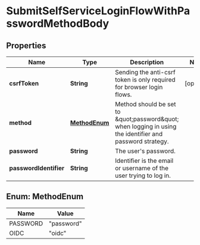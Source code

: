 

# SubmitSelfServiceLoginFlowWithPasswordMethodBody


## Properties

Name | Type | Description | Notes
------------ | ------------- | ------------- | -------------
**csrfToken** | **String** | Sending the anti-csrf token is only required for browser login flows. |  [optional]
**method** | [**MethodEnum**](#MethodEnum) | Method should be set to \&quot;password\&quot; when logging in using the identifier and password strategy. | 
**password** | **String** | The user&#39;s password. | 
**passwordIdentifier** | **String** | Identifier is the email or username of the user trying to log in. | 



## Enum: MethodEnum

Name | Value
---- | -----
PASSWORD | &quot;password&quot;
OIDC | &quot;oidc&quot;



